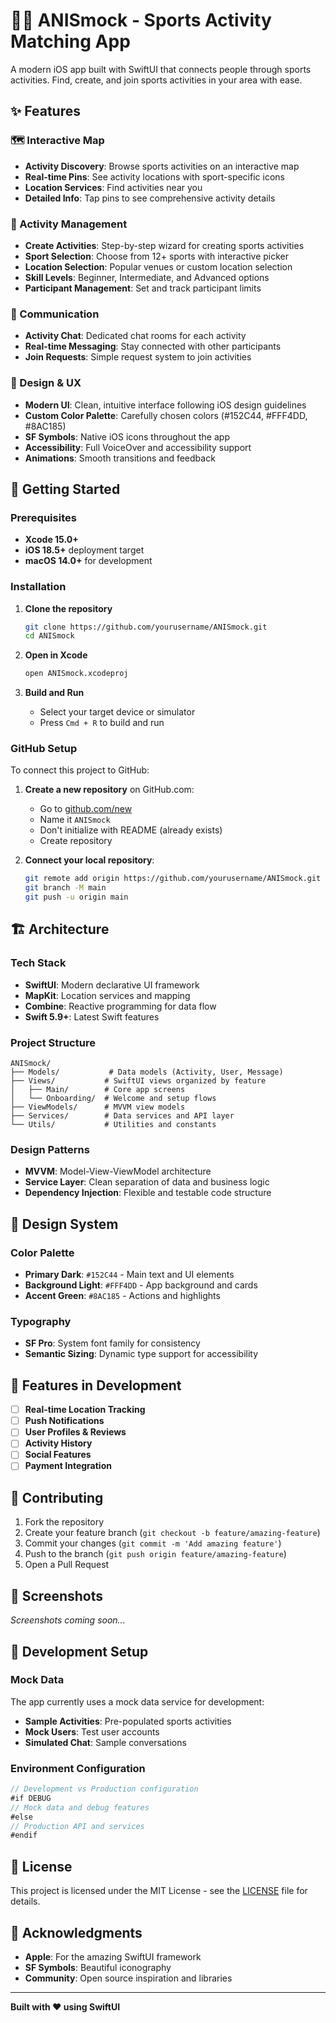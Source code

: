 # 🏃‍♂️ ANISmock - Sports Activity Matching App

A modern iOS app built with SwiftUI that connects people through sports activities. Find, create, and join sports activities in your area with ease.

## ✨ Features

### 🗺️ Interactive Map
- **Activity Discovery**: Browse sports activities on an interactive map
- **Real-time Pins**: See activity locations with sport-specific icons
- **Location Services**: Find activities near you
- **Detailed Info**: Tap pins to see comprehensive activity details

### 📝 Activity Management
- **Create Activities**: Step-by-step wizard for creating sports activities
- **Sport Selection**: Choose from 12+ sports with interactive picker
- **Location Selection**: Popular venues or custom location selection
- **Skill Levels**: Beginner, Intermediate, and Advanced options
- **Participant Management**: Set and track participant limits

### 💬 Communication
- **Activity Chat**: Dedicated chat rooms for each activity
- **Real-time Messaging**: Stay connected with other participants
- **Join Requests**: Simple request system to join activities

### 🎨 Design & UX
- **Modern UI**: Clean, intuitive interface following iOS design guidelines
- **Custom Color Palette**: Carefully chosen colors (#152C44, #FFF4DD, #8AC185)
- **SF Symbols**: Native iOS icons throughout the app
- **Accessibility**: Full VoiceOver and accessibility support
- **Animations**: Smooth transitions and feedback

## 🚀 Getting Started

### Prerequisites
- **Xcode 15.0+**
- **iOS 18.5+** deployment target
- **macOS 14.0+** for development

### Installation

1. **Clone the repository**
   ```bash
   git clone https://github.com/yourusername/ANISmock.git
   cd ANISmock
   ```

2. **Open in Xcode**
   ```bash
   open ANISmock.xcodeproj
   ```

3. **Build and Run**
   - Select your target device or simulator
   - Press `Cmd + R` to build and run

### GitHub Setup
To connect this project to GitHub:

1. **Create a new repository** on GitHub.com:
   - Go to [github.com/new](https://github.com/new)
   - Name it `ANISmock`
   - Don't initialize with README (already exists)
   - Create repository

2. **Connect your local repository**:
   ```bash
   git remote add origin https://github.com/yourusername/ANISmock.git
   git branch -M main
   git push -u origin main
   ```

## 🏗️ Architecture

### Tech Stack
- **SwiftUI**: Modern declarative UI framework
- **MapKit**: Location services and mapping
- **Combine**: Reactive programming for data flow
- **Swift 5.9+**: Latest Swift features

### Project Structure
```
ANISmock/
├── Models/           # Data models (Activity, User, Message)
├── Views/           # SwiftUI views organized by feature
│   ├── Main/        # Core app screens
│   └── Onboarding/  # Welcome and setup flows
├── ViewModels/      # MVVM view models
├── Services/        # Data services and API layer
└── Utils/           # Utilities and constants
```

### Design Patterns
- **MVVM**: Model-View-ViewModel architecture
- **Service Layer**: Clean separation of data and business logic
- **Dependency Injection**: Flexible and testable code structure

## 🎨 Design System

### Color Palette
- **Primary Dark**: `#152C44` - Main text and UI elements
- **Background Light**: `#FFF4DD` - App background and cards
- **Accent Green**: `#8AC185` - Actions and highlights

### Typography
- **SF Pro**: System font family for consistency
- **Semantic Sizing**: Dynamic type support for accessibility

## 🚀 Features in Development

- [ ] **Real-time Location Tracking**
- [ ] **Push Notifications**
- [ ] **User Profiles & Reviews**
- [ ] **Activity History**
- [ ] **Social Features**
- [ ] **Payment Integration**

## 🤝 Contributing

1. Fork the repository
2. Create your feature branch (`git checkout -b feature/amazing-feature`)
3. Commit your changes (`git commit -m 'Add amazing feature'`)
4. Push to the branch (`git push origin feature/amazing-feature`)
5. Open a Pull Request

## 📱 Screenshots

*Screenshots coming soon...*

## 🔧 Development Setup

### Mock Data
The app currently uses a mock data service for development:
- **Sample Activities**: Pre-populated sports activities
- **Mock Users**: Test user accounts
- **Simulated Chat**: Sample conversations

### Environment Configuration
```swift
// Development vs Production configuration
#if DEBUG
// Mock data and debug features
#else
// Production API and services
#endif
```

## 📄 License

This project is licensed under the MIT License - see the [LICENSE](LICENSE) file for details.

## 🙏 Acknowledgments

- **Apple**: For the amazing SwiftUI framework
- **SF Symbols**: Beautiful iconography
- **Community**: Open source inspiration and libraries

---

**Built with ❤️ using SwiftUI**